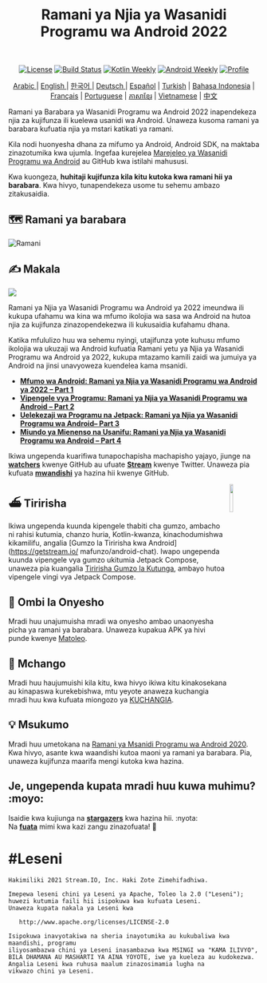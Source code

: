<h1 align="center">Ramani ya Njia ya Wasanidi Programu wa Android 2022</h1></br>

<p align="center">
  <a href="https://opensource.org/licenses/Apache-2.0"><img alt="License" src="https://img.shields.io/badge/License-Apache%202.0-blue.svg"/></a>
  <a href="https://github.com/skydoves/android-developer-roadmap/actions/workflows/build.yml"><img alt="Build Status" src="https://github.com/skydoves/android-developer-roadmap/actions/workflows/build.yml/badge.svg"/></a>
  <a href="https://mailchi.mp/kotlinweekly/kotlin-weekly-279"><img alt="Kotlin Weekly" src="https://skydoves.github.io/badges/kotlin-weekly2.svg"/></a>
  <a href="https://androidweekly.net/issues/issue-495"><img alt="Android Weekly" src="https://skydoves.github.io/badges/android-weekly.svg"/></a>
  <a href="https://github.com/skydoves"><img alt="Profile" src="https://skydoves.github.io/badges/skydoves.svg"/></a>
</p>
<p align="center">
<a href="/README_AR.md" target="_blank"> Arabic </a> | <a href="/README.md" target="_blank"> English </a> | <a href="/README_KR.md" target="_blank"> 한국어 </a> | <a href="/README_DE.md" target="_blank"> Deutsch </a>| <a href="/README_ES.md" target="_blank"> Español</a> | <a href="/README_TR.md" target="_blank"> Turkish</a> | <a href="/README_ID.md" target="_blank"> Bahasa Indonesia</a> | <a href="/README_FR.md" target="_blank"> Français</a> | <a href="/README_PT.md" target="_blank"> Portuguese</a> | <a href="/README_KHM.md" target="_blank">ភាសាខ្មែរ</a> | <a href="/README_VI.md" target="_blank">Vietnamese</a> | <a href="/README_CN.md" target="_blank">中文</a>
</p>


Ramani ya Barabara ya Wasanidi Programu wa Android 2022 inapendekeza njia za kujifunza ili kuelewa usanidi wa Android. Unaweza kusoma ramani ya barabara kufuatia njia ya mstari katikati ya ramani. <br>

Kila nodi huonyesha dhana za mifumo ya Android, Android SDK, na maktaba zinazotumika kwa ujumla. Ingefaa kurejelea [Marejeleo ya Wasanidi Programu wa Android](https://developer.android.com/reference) au GitHub kwa istilahi mahususi. <br>

Kwa kuongeza, **huhitaji kujifunza kila kitu kutoka kwa ramani hii ya barabara**. Kwa hivyo, tunapendekeza usome tu sehemu ambazo zitakusaidia.
## 🗺 Ramani ya barabara

![Ramani](/images/android_developer_roadmap.png)

## ✍️ Makala

<a href="https://getstream.io/blog/android-developer-roadmap/"><img src="images/article.png" /></a><br>

Ramani ya Njia ya Wasanidi Programu wa Android ya 2022 imeundwa ili kukupa ufahamu wa kina wa mfumo ikolojia wa sasa wa Android na hutoa njia za kujifunza zinazopendekezwa ili kukusaidia kufahamu dhana.<br>

Katika mfululizo huu wa sehemu nyingi, utajifunza yote kuhusu mfumo ikolojia wa ukuzaji wa Android kufuatia Ramani yetu ya Njia ya Wasanidi Programu wa Android ya 2022, kukupa mtazamo kamili zaidi wa jumuiya ya Android na jinsi unavyoweza kuendelea kama msanidi.

- **[Mfumo wa Android: Ramani ya Njia ya Wasanidi Programu wa Android ya 2022 – Part 1](https://getstream.io/blog/android-developer-roadmap/)**
- **[Vipengele vya Programu: Ramani ya Njia ya Wasanidi Programu wa Android – Part 2](https://getstream.io/blog/android-developer-roadmap-part-2/)**
- **[Uelekezaji wa Programu na Jetpack: Ramani ya Njia ya Wasanidi Programu wa Android– Part 3](https://getstream.io/blog/android-developer-roadmap-part-3/)**
- **[Miundo ya Mienenso na Usanifu: Ramani ya Njia ya Wasanidi Programu wa Android – Part 4](https://getstream.io/blog/design-patterns-and-architecture-the-android-developer-roadmap-part-4/)**

Ikiwa ungependa kuarifiwa tunapochapisha machapisho yajayo, jiunge na **[watchers](https://github.com/skydoves/android-developer-roadmap/watchers)** kwenye GitHub au ufuate **[Stream](https://twitter.com/getstream_io)** kwenye Twitter. Unaweza pia kufuata __[mwandishi](https://github.com/skydoves)__ ya hazina hii kwenye GitHub.

<a href="https://getstream.io/tutorials/android-chat?utm_source=Github&utm_medium=Github_Repo_Content_Ad&utm_content=Developer&utm_campaign=2022AndroidDeveloperRoadmap&utm_term=DevRelOss">
<img src="https://user-images.githubusercontent.com/24237865/138428440-b92e5fb7-89f8-41aa-96b1-71a5486c5849.png" align="right" width="12%"/>
</a>

## ⛴ Tiririsha

Ikiwa ungependa kuunda kipengele thabiti cha gumzo, ambacho ni rahisi kutumia, chanzo huria, Kotlin-kwanza, kinachodumishwa kikamilifu, angalia [Gumzo la Tiririsha kwa Android](https://getstream.io/ mafunzo/android-chat). Iwapo ungependa kuunda vipengele vya gumzo ukitumia Jetpack Compose, unaweza pia kuangalia [Tiririsha Gumzo la Kutunga](https://getstream.io/chat/compose/tutorial/), ambayo hutoa vipengele vingi vya Jetpack Compose.

## 📱 Ombi la Onyesho

Mradi huu unajumuisha mradi wa onyesho ambao unaonyesha picha ya ramani ya barabara. Unaweza kupakua APK ya hivi punde kwenye [Matoleo](https://github.com/skydoves/android-developer-roadmap/releases).

## 🤝 Mchango

Mradi huu haujumuishi kila kitu, kwa hivyo ikiwa kitu kinakosekana au kinapaswa kurekebishwa, mtu yeyote anaweza kuchangia mradi huu kwa kufuata miongozo ya [KUCHANGIA](CHANGIA.md).

## 💡 Msukumo

Mradi huu umetokana na [Ramani ya Msanidi Programu wa Android 2020](https://github.com/mobile-roadmap/android-developer-roadmap). Kwa hivyo, asante kwa waandishi kutoa maoni ya ramani ya barabara. Pia, unaweza kujifunza maarifa mengi kutoka kwa hazina.

## Je, ungependa kupata mradi huu kuwa muhimu? :moyo:

Isaidie kwa kujiunga na __[stargazers](https://github.com/skydoves/android-developer-roadmap/stargazers)__ kwa hazina hii. :nyota: <br>
Na __[fuata](https://github.com/skydoves)__ mimi kwa kazi zangu zinazofuata! 🤩

# #Leseni
```
Hakimiliki 2021 Stream.IO, Inc. Haki Zote Zimehifadhiwa.

Imepewa leseni chini ya Leseni ya Apache, Toleo la 2.0 ("Leseni");
huwezi kutumia faili hii isipokuwa kwa kufuata Leseni.
Unaweza kupata nakala ya Leseni kwa

   http://www.apache.org/licenses/LICENSE-2.0

Isipokuwa inavyotakiwa na sheria inayotumika au kukubaliwa kwa maandishi, programu
iliyosambazwa chini ya Leseni inasambazwa kwa MSINGI wa "KAMA ILIVYO",
BILA DHAMANA AU MASHARTI YA AINA YOYOTE, iwe ya kueleza au kudokezwa.
Angalia Leseni kwa ruhusa maalum zinazosimamia lugha na
vikwazo chini ya Leseni.
```

